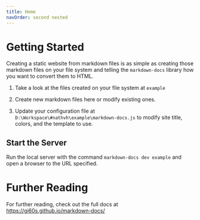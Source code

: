 ```yaml
---
title: Home
navOrder: second nested
---
```


# Getting Started

Creating a static website from markdown files is as simple as creating those markdown files on your file system and
telling the `markdown-docs` library how you want to convert them to HTML.

1. Take a look at the files created on your file system at `example`

2. Create new markdown files here or modify existing ones.

3. Update your configuration file at `D:\Workspace\#nathvh\example\markdown-docs.js` to modify site title, colors, and the template to use.

## Start the Server

Run the local server with the command `markdown-docs dev example` and open a browser to the URL specified.

# Further Reading

For further reading, check out the full docs at https://gi60s.github.io/markdown-docs/